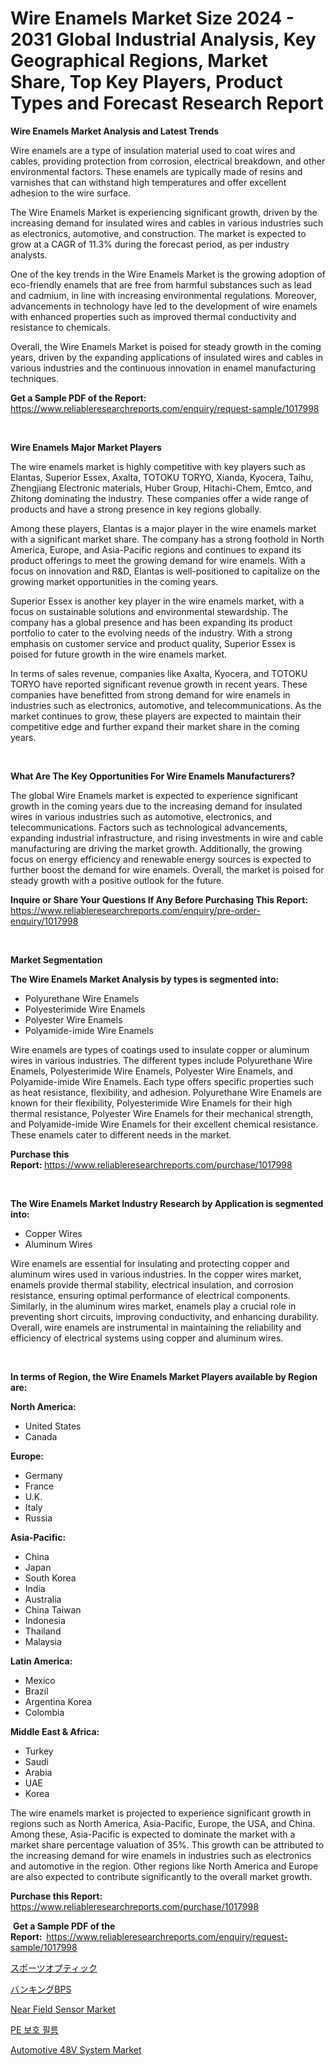 <p><h1>Wire Enamels Market Size 2024 - 2031 Global Industrial Analysis, Key Geographical Regions, Market Share, Top Key Players, Product Types and Forecast Research Report</h1></p><p><strong>Wire Enamels Market Analysis and Latest Trends</strong></p>
<p><p>Wire enamels are a type of insulation material used to coat wires and cables, providing protection from corrosion, electrical breakdown, and other environmental factors. These enamels are typically made of resins and varnishes that can withstand high temperatures and offer excellent adhesion to the wire surface.</p><p>The Wire Enamels Market is experiencing significant growth, driven by the increasing demand for insulated wires and cables in various industries such as electronics, automotive, and construction. The market is expected to grow at a CAGR of 11.3% during the forecast period, as per industry analysts.</p><p>One of the key trends in the Wire Enamels Market is the growing adoption of eco-friendly enamels that are free from harmful substances such as lead and cadmium, in line with increasing environmental regulations. Moreover, advancements in technology have led to the development of wire enamels with enhanced properties such as improved thermal conductivity and resistance to chemicals.</p><p>Overall, the Wire Enamels Market is poised for steady growth in the coming years, driven by the expanding applications of insulated wires and cables in various industries and the continuous innovation in enamel manufacturing techniques.</p></p>
<p><strong>Get a Sample PDF of the Report:&nbsp;</strong> <a href="https://www.reliableresearchreports.com/enquiry/request-sample/1017998">https://www.reliableresearchreports.com/enquiry/request-sample/1017998</a></p>
<p>&nbsp;</p>
<p><strong>Wire Enamels Major Market Players</strong></p>
<p><p>The wire enamels market is highly competitive with key players such as Elantas, Superior Essex, Axalta, TOTOKU TORYO, Xianda, Kyocera, Taihu, Zhengjiang Electronic materials, Huber Group, Hitachi-Chem, Emtco, and Zhitong dominating the industry. These companies offer a wide range of products and have a strong presence in key regions globally.</p><p>Among these players, Elantas is a major player in the wire enamels market with a significant market share. The company has a strong foothold in North America, Europe, and Asia-Pacific regions and continues to expand its product offerings to meet the growing demand for wire enamels. With a focus on innovation and R&D, Elantas is well-positioned to capitalize on the growing market opportunities in the coming years.</p><p>Superior Essex is another key player in the wire enamels market, with a focus on sustainable solutions and environmental stewardship. The company has a global presence and has been expanding its product portfolio to cater to the evolving needs of the industry. With a strong emphasis on customer service and product quality, Superior Essex is poised for future growth in the wire enamels market.</p><p>In terms of sales revenue, companies like Axalta, Kyocera, and TOTOKU TORYO have reported significant revenue growth in recent years. These companies have benefitted from strong demand for wire enamels in industries such as electronics, automotive, and telecommunications. As the market continues to grow, these players are expected to maintain their competitive edge and further expand their market share in the coming years.</p></p>
<p>&nbsp;</p>
<p><strong>What Are The Key Opportunities For Wire Enamels Manufacturers?</strong></p>
<p><p>The global Wire Enamels market is expected to experience significant growth in the coming years due to the increasing demand for insulated wires in various industries such as automotive, electronics, and telecommunications. Factors such as technological advancements, expanding industrial infrastructure, and rising investments in wire and cable manufacturing are driving the market growth. Additionally, the growing focus on energy efficiency and renewable energy sources is expected to further boost the demand for wire enamels. Overall, the market is poised for steady growth with a positive outlook for the future.</p></p>
<p><strong>Inquire or Share Your Questions If Any Before Purchasing This Report:</strong> <a href="https://www.reliableresearchreports.com/enquiry/pre-order-enquiry/1017998">https://www.reliableresearchreports.com/enquiry/pre-order-enquiry/1017998</a></p>
<p>&nbsp;</p>
<p><strong>Market Segmentation</strong></p>
<p><strong>The Wire Enamels Market Analysis by types is segmented into:</strong></p>
<p><ul><li>Polyurethane Wire Enamels</li><li>Polyesterimide Wire Enamels</li><li>Polyester Wire Enamels</li><li>Polyamide-imide Wire Enamels</li></ul></p>
<p><p>Wire enamels are types of coatings used to insulate copper or aluminum wires in various industries. The different types include Polyurethane Wire Enamels, Polyesterimide Wire Enamels, Polyester Wire Enamels, and Polyamide-imide Wire Enamels. Each type offers specific properties such as heat resistance, flexibility, and adhesion. Polyurethane Wire Enamels are known for their flexibility, Polyesterimide Wire Enamels for their high thermal resistance, Polyester Wire Enamels for their mechanical strength, and Polyamide-imide Wire Enamels for their excellent chemical resistance. These enamels cater to different needs in the market.</p></p>
<p><strong>Purchase this Report:&nbsp;</strong><a href="https://www.reliableresearchreports.com/purchase/1017998">https://www.reliableresearchreports.com/purchase/1017998</a></p>
<p>&nbsp;</p>
<p><strong>The Wire Enamels Market Industry Research by Application is segmented into:</strong></p>
<p><ul><li>Copper Wires</li><li>Aluminum Wires</li></ul></p>
<p><p>Wire enamels are essential for insulating and protecting copper and aluminum wires used in various industries. In the copper wires market, enamels provide thermal stability, electrical insulation, and corrosion resistance, ensuring optimal performance of electrical components. Similarly, in the aluminum wires market, enamels play a crucial role in preventing short circuits, improving conductivity, and enhancing durability. Overall, wire enamels are instrumental in maintaining the reliability and efficiency of electrical systems using copper and aluminum wires.</p></p>
<p>&nbsp;</p>
<p><strong>In terms of Region, the Wire Enamels Market Players available by Region are:</strong></p>
<p>
    <p> <strong> North America: </strong>
        <ul>
            <li>United States</li>
            <li>Canada</li>
        </ul>
        </p> 
    <p> <strong> Europe: </strong>
        <ul>
            <li>Germany</li>
            <li>France</li>
            <li>U.K.</li>
            <li>Italy</li>
            <li>Russia</li>
        </ul>
        </p> 
    <p> <strong> Asia-Pacific: </strong>
        <ul>
            <li>China</li>
            <li>Japan</li>
            <li>South Korea</li>
            <li>India</li>
            <li>Australia</li>
            <li>China Taiwan</li>
            <li>Indonesia</li>
            <li>Thailand</li>
            <li>Malaysia</li>
        </ul>
        </p> 
    <p> <strong> Latin America: </strong>
        <ul>
            <li>Mexico</li>
            <li>Brazil</li>
            <li>Argentina Korea</li>
            <li>Colombia</li>
        </ul>
        </p> 
    <p> <strong> Middle East & Africa: </strong>
        <ul>
            <li>Turkey</li>
            <li>Saudi</li>
            <li>Arabia</li>
            <li>UAE</li>
            <li>Korea</li>
        </ul>
    </p>
    </p>
<p><p>The wire enamels market is projected to experience significant growth in regions such as North America, Asia-Pacific, Europe, the USA, and China. Among these, Asia-Pacific is expected to dominate the market with a market share percentage valuation of 35%. This growth can be attributed to the increasing demand for wire enamels in industries such as electronics and automotive in the region. Other regions like North America and Europe are also expected to contribute significantly to the overall market growth.</p></p>
<p><strong>Purchase this Report: </strong><a href="https://www.reliableresearchreports.com/purchase/1017998">https://www.reliableresearchreports.com/purchase/1017998</a></p>
<p>&nbsp;<strong>Get a Sample PDF of the Report:&nbsp;&nbsp;</strong><a href="https://www.reliableresearchreports.com/enquiry/request-sample/1017998">https://www.reliableresearchreports.com/enquiry/request-sample/1017998</a></p>
<p><strong></strong></p>
<p><p><a href="https://github.com/ksxzwxabcuynh011/Market-Research-Report-List-1/blob/main/71038709746.md">スポーツオプティック</a></p><p><a href="https://github.com/mcbeesbxa270/Market-Research-Report-List-1/blob/main/79680889747.md">バンキングBPS</a></p><p><a href="https://github.com/pizolina/Market-Research-Report-List-3/blob/main/near-field-sensor-market.md">Near Field Sensor Market</a></p><p><a href="https://github.com/vskv4779xr1/Market-Research-Report-List-1/blob/main/34803439076.md">PE 보호 필름</a></p><p><a href="https://issuu.com/reportprime-2/docs/automotive-48v-system-market-size-2030.pptx">Automotive 48V System Market</a></p></p>